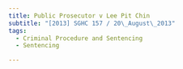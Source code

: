 ```yaml
---
title: Public Prosecutor v Lee Pit Chin 
subtitle: "[2013] SGHC 157 / 20\_August\_2013"
tags:
  - Criminal Procedure and Sentencing
  - Sentencing

---
```


